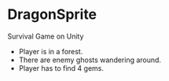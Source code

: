 # DragonSprite
Survival Game on Unity

* Player is in a forest. 
* There are enemy ghosts wandering around.
* Player has to find 4 gems.


